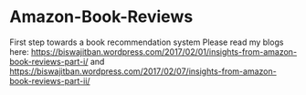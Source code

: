 # Amazon-Book-Reviews
First step towards a book recommendation system
Please read my blogs here: https://biswajitban.wordpress.com/2017/02/01/insights-from-amazon-book-reviews-part-i/
and https://biswajitban.wordpress.com/2017/02/07/insights-from-amazon-book-reviews-part-ii/
